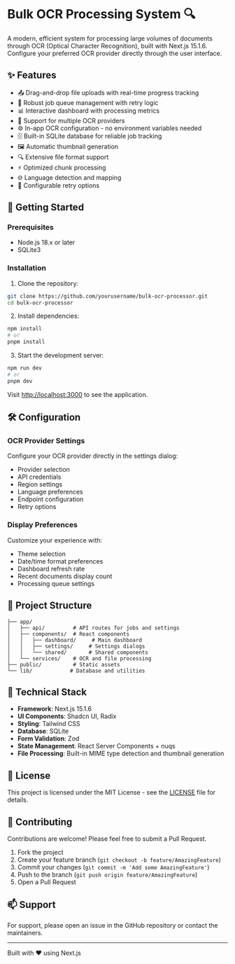 # Bulk OCR Processing System 🔍

A modern, efficient system for processing large volumes of documents through OCR (Optical Character Recognition), built with Next.js 15.1.6. Configure your preferred OCR provider directly through the user interface.

## ✨ Features

- 📤 Drag-and-drop file uploads with real-time progress tracking
- 🔄 Robust job queue management with retry logic
- 📊 Interactive dashboard with processing metrics
- 🎯 Support for multiple OCR providers
- ⚙️ In-app OCR configuration - no environment variables needed
- 🗄️ Built-in SQLite database for reliable job tracking
- 🖼️ Automatic thumbnail generation
- 🔍 Extensive file format support
- ⚡ Optimized chunk processing
- 🌐 Language detection and mapping
- 🔁 Configurable retry options

## 🚀 Getting Started

### Prerequisites

- Node.js 18.x or later
- SQLite3

### Installation

1. Clone the repository:
```bash
git clone https://github.com/yourusername/bulk-ocr-processor.git
cd bulk-ocr-processor
```

2. Install dependencies:
```bash
npm install
# or
pnpm install
```

3. Start the development server:
```bash
npm run dev
# or
pnpm dev
```

Visit [http://localhost:3000](http://localhost:3000) to see the application.

## 🛠️ Configuration

### OCR Provider Settings

Configure your OCR provider directly in the settings dialog:
- Provider selection
- API credentials
- Region settings
- Language preferences
- Endpoint configuration
- Retry options

### Display Preferences

Customize your experience with:
- Theme selection
- Date/time format preferences
- Dashboard refresh rate
- Recent documents display count
- Processing queue settings

## 📁 Project Structure

```
├── app/
│   ├── api/         # API routes for jobs and settings
│   ├── components/  # React components
│   │   ├── dashboard/     # Main dashboard
│   │   ├── settings/     # Settings dialogs
│   │   └── shared/       # Shared components
│   └── services/    # OCR and file processing
├── public/          # Static assets
└── lib/            # Database and utilities
```

## 🔧 Technical Stack

- **Framework**: Next.js 15.1.6
- **UI Components**: Shadcn UI, Radix
- **Styling**: Tailwind CSS
- **Database**: SQLite
- **Form Validation**: Zod
- **State Management**: React Server Components + nuqs
- **File Processing**: Built-in MIME type detection and thumbnail generation

## 📝 License

This project is licensed under the MIT License - see the [LICENSE](LICENSE) file for details.

## 🤝 Contributing

Contributions are welcome! Please feel free to submit a Pull Request.

1. Fork the project
2. Create your feature branch (`git checkout -b feature/AmazingFeature`)
3. Commit your changes (`git commit -m 'Add some AmazingFeature'`)
4. Push to the branch (`git push origin feature/AmazingFeature`)
5. Open a Pull Request

## 📫 Support

For support, please open an issue in the GitHub repository or contact the maintainers.

---

Built with ❤️ using Next.js
